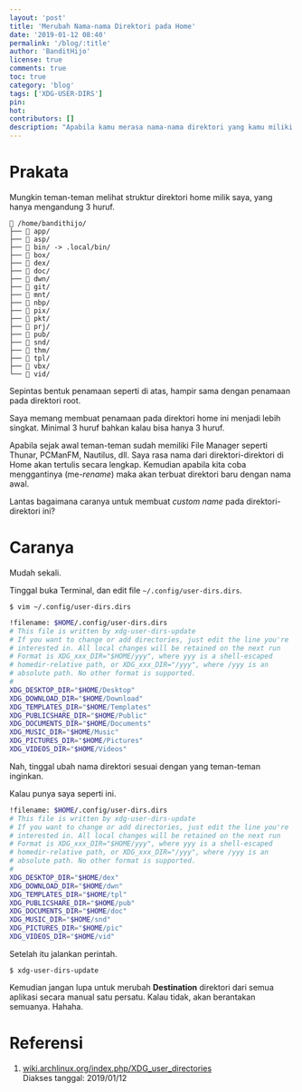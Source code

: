 ```yaml
---
layout: 'post'
title: 'Merubah Nama-nama Direktori pada Home'
date: '2019-01-12 08:40'
permalink: '/blog/:title'
author: 'BanditHijo'
license: true
comments: true
toc: true
category: 'blog'
tags: ['XDG-USER-DIRS']
pin:
hot:
contributors: []
description: "Apabila kamu merasa nama-nama direktori yang kamu miliki di Home terlalu panjang, seperti Documents, Desktop, Pictures, Vidoes, Sound, dll. Kita dapat merubahnya menjadi lebih singkat. Saya lebih senang dengan 3 huruf."
---
```


# Prakata

Mungkin teman-teman melihat struktur direktori home milik saya, yang hanya mengandung 3 huruf.

```
📂 /home/bandithijo/
├── 📁 app/
├── 📁 asp/
├── 📁 bin/ -> .local/bin/
├── 📁 box/
├── 📁 dex/
├── 📁 doc/
├── 📁 dwn/
├── 📁 git/
├── 📁 mnt/
├── 📁 nbp/
├── 📁 pix/
├── 📁 pkt/
├── 📁 prj/
├── 📁 pub/
├── 📁 snd/
├── 📁 thm/
├── 📁 tpl/
├── 📁 vbx/
└── 📁 vid/
```

Sepintas bentuk penamaan seperti di atas, hampir sama dengan penamaan pada direktori root.

Saya memang membuat penamaan pada direktori home ini menjadi lebih singkat. Minimal 3 huruf bahkan kalau bisa hanya 3 huruf.

Apabila sejak awal teman-teman sudah memiliki File Manager seperti Thunar, PCManFM, Nautilus, dll. Saya rasa nama dari direktori-direktori di Home akan tertulis secara lengkap. Kemudian apabila kita coba menggantinya (me-*rename*) maka akan terbuat direktori baru dengan nama awal.

Lantas bagaimana caranya untuk membuat *custom name* pada direktori-direktori ini?


# Caranya

Mudah sekali.

Tinggal buka Terminal, dan edit file `~/.config/user-dirs.dirs`.

```
$ vim ~/.config/user-dirs.dirs
```

```bash
!filename: $HOME/.config/user-dirs.dirs
# This file is written by xdg-user-dirs-update
# If you want to change or add directories, just edit the line you're
# interested in. All local changes will be retained on the next run
# Format is XDG_xxx_DIR="$HOME/yyy", where yyy is a shell-escaped
# homedir-relative path, or XDG_xxx_DIR="/yyy", where /yyy is an
# absolute path. No other format is supported.
#
XDG_DESKTOP_DIR="$HOME/Desktop"
XDG_DOWNLOAD_DIR="$HOME/Download"
XDG_TEMPLATES_DIR="$HOME/Templates"
XDG_PUBLICSHARE_DIR="$HOME/Public"
XDG_DOCUMENTS_DIR="$HOME/Documents"
XDG_MUSIC_DIR="$HOME/Music"
XDG_PICTURES_DIR="$HOME/Pictures"
XDG_VIDEOS_DIR="$HOME/Videos"
```

Nah, tinggal ubah nama direktori sesuai dengan yang teman-teman inginkan.

Kalau punya saya seperti ini.

```bash
!filename: $HOME/.config/user-dirs.dirs
# This file is written by xdg-user-dirs-update
# If you want to change or add directories, just edit the line you're
# interested in. All local changes will be retained on the next run
# Format is XDG_xxx_DIR="$HOME/yyy", where yyy is a shell-escaped
# homedir-relative path, or XDG_xxx_DIR="/yyy", where /yyy is an
# absolute path. No other format is supported.
#
XDG_DESKTOP_DIR="$HOME/dex"
XDG_DOWNLOAD_DIR="$HOME/dwn"
XDG_TEMPLATES_DIR="$HOME/tpl"
XDG_PUBLICSHARE_DIR="$HOME/pub"
XDG_DOCUMENTS_DIR="$HOME/doc"
XDG_MUSIC_DIR="$HOME/snd"
XDG_PICTURES_DIR="$HOME/pic"
XDG_VIDEOS_DIR="$HOME/vid"
```

Setelah itu jalankan perintah.

```
$ xdg-user-dirs-update
```

Kemudian jangan lupa untuk merubah **Destination** direktori dari semua aplikasi secara manual satu persatu. Kalau tidak, akan berantakan semuanya. Hahaha.


# Referensi

1. [wiki.archlinux.org/index.php/XDG_user_directories](https://wiki.archlinux.org/index.php/XDG_user_directories)
<br>Diakses tanggal: 2019/01/12
